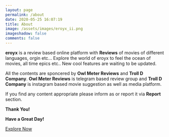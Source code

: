 ```yaml
---
layout: page
permalink: /about
date: 2020-05-25 16:07:19
title: About
image: /assets/images/eroyx_ii.png
imageshadow: false
comments: false
---
```

**eroyx** is a review based online platform with **Reviews** of movies of different languages, orgin etc... Explore the world of eroyx to feel the ocean of movies, all time epics etc.. New cool features are waiting to be updated.

All the contents are sponcered by **Owl Meter Reviews** and **Troll D Company**. **Owl Meter Reviews** is telegram based review group and **Troll D Company** is instagram based movie suggestion as well as media platform.


If you find any content appropriate please inform as or report it via **Report** section.

**Thank You!**

**Have a Great Day!**

<a target="_blank" href="https://eroyx.tk/category" class="btn gradient-bg margin-15px white-text ftr-btn"> Explore Now</a>
